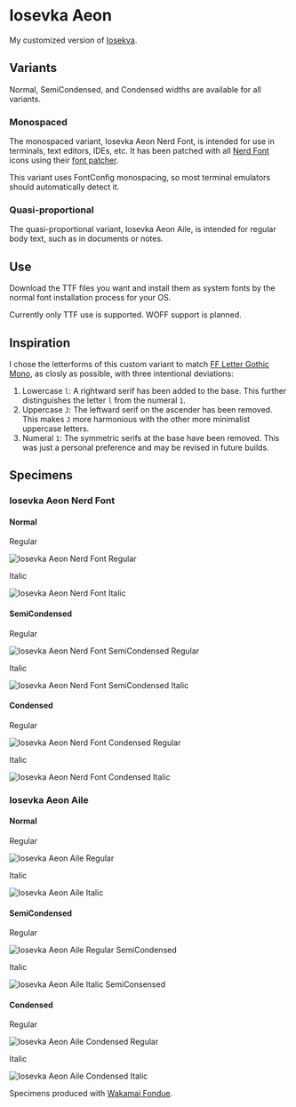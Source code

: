 # Iosevka Aeon

My customized version of [Iosekva](https://github.com/be5invis/Iosevka).

## Variants

Normal, SemiCondensed, and Condensed widths are available for all variants.

### Monospaced

The monospaced variant, Iosevka Aeon Nerd Font, is intended for use in terminals, text editors, IDEs, etc. It has been patched with all [Nerd Font](https://www.nerdfonts.com/) icons using their [font patcher](https://github.com/ryanoasis/nerd-fonts?tab=readme-ov-file#font-patcher).

This variant uses FontConfig monospacing, so most terminal emulators should automatically detect it.

### Quasi-proportional

The quasi-proportional variant, Iosevka Aeon Aile, is intended for regular body text, such as in documents or notes.

## Use

Download the TTF files you want and install them as system fonts by the normal font installation process for your OS.

Currently only TTF use is supported. WOFF support is planned.

## Inspiration

I chose the letterforms of this custom variant to match [FF Letter Gothic Mono](https://www.myfonts.com/collections/letter-gothic-mono-font-fontfont), as closly as possible, with three intentional deviations:

1. Lowercase `l`: A rightward serif has been added to the base. This further distinguishes the letter `l` from the numeral `1`.
2. Uppercase `J`: The leftward serif on the ascender has been removed. This makes `J` more harmonious with the other more minimalist uppercase letters.
3. Numeral `1`: The symmetric serifs at the base have been removed. This was just a personal preference and may be revised in future builds.

## Specimens

### Iosevka Aeon Nerd Font

#### Normal

Regular

![Iosevka Aeon Nerd Font Regular](https://github.com/user-attachments/assets/8616a870-d0e1-44ba-9112-71dcd191bb37)

Italic

![Iosevka Aeon Nerd Font Italic](https://github.com/user-attachments/assets/70ea2aad-db42-4cd9-b213-cb0fc5322daf)

#### SemiCondensed

Regular

![Iosevka Aeon Nerd Font SemiCondensed Regular](https://github.com/user-attachments/assets/f2dd2f5a-9be0-4d13-a144-e1c59010c5ee)

Italic

![Iosevka Aeon Nerd Font SemiCondensed Italic](https://github.com/user-attachments/assets/4b530ea2-8b8f-4b50-b066-c820363f47dc)

#### Condensed

Regular

![Iosevka Aeon Nerd Font Condensed Regular](https://github.com/user-attachments/assets/0b7a6538-f21a-4ba3-aa84-7baa5b1c6a43)

Italic

![Iosevka Aeon Nerd Font Condensed Italic](https://github.com/user-attachments/assets/42051bea-8968-4bf0-a8ca-f11da1a1b240)

### Iosevka Aeon Aile 

#### Normal

Regular

![Iosevka Aeon Aile Regular](https://github.com/user-attachments/assets/202886f3-ce45-4ccd-9a0a-aa024298c98e)

Italic

![Iosevka Aeon Aile Italic](https://github.com/user-attachments/assets/e734e62c-4d7c-4359-8465-800e8e8a29de)

#### SemiCondensed

Regular

![Iosevka Aeon Aile Regular SemiCondensed](https://github.com/user-attachments/assets/441f452b-1192-4f23-9d49-9a832bd90035)

Italic

![Iosevka Aeon Aile Italic SemiConsensed](https://github.com/user-attachments/assets/a21609f4-3646-458c-ac57-0d75437631d3)

#### Condensed

Regular

![Iosevka Aeon Aile Condensed Regular](https://github.com/user-attachments/assets/4c3e3f0c-8369-47ce-8b71-bca0fe214498)

Italic

![Iosevka Aeon Aile Condensed Italic](https://github.com/user-attachments/assets/efb122bc-9e06-42c1-abe9-7402ce754726)

Specimens produced with [Wakamai Fondue](https://wakamaifondue.com/).
